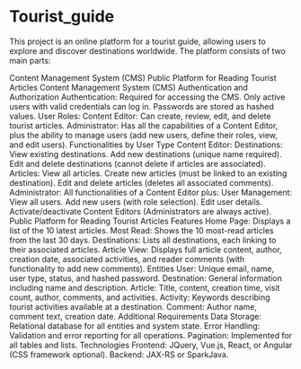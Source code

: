 # Tourist_guide

This project is an online platform for a tourist guide, allowing users to explore and discover destinations worldwide. The platform consists of two main parts:

Content Management System (CMS)
Public Platform for Reading Tourist Articles
Content Management System (CMS)
Authentication and Authorization
Authentication: Required for accessing the CMS. Only active users with valid credentials can log in. Passwords are stored as hashed values.
User Roles:
Content Editor: Can create, review, edit, and delete tourist articles.
Administrator: Has all the capabilities of a Content Editor, plus the ability to manage users (add new users, define their roles, view, and edit users).
Functionalities by User Type
Content Editor:
Destinations:
View existing destinations.
Add new destinations (unique name required).
Edit and delete destinations (cannot delete if articles are associated).
Articles:
View all articles.
Create new articles (must be linked to an existing destination).
Edit and delete articles (deletes all associated comments).
Administrator: All functionalities of a Content Editor plus:
User Management:
View all users.
Add new users (with role selection).
Edit user details.
Activate/deactivate Content Editors (Administrators are always active).
Public Platform for Reading Tourist Articles
Features
Home Page: Displays a list of the 10 latest articles.
Most Read: Shows the 10 most-read articles from the last 30 days.
Destinations: Lists all destinations, each linking to their associated articles.
Article View: Displays full article content, author, creation date, associated activities, and reader comments (with functionality to add new comments).
Entities
User: Unique email, name, user type, status, and hashed password.
Destination: General information including name and description.
Article: Title, content, creation time, visit count, author, comments, and activities.
Activity: Keywords describing tourist activities available at a destination.
Comment: Author name, comment text, creation date.
Additional Requirements
Data Storage: Relational database for all entities and system state.
Error Handling: Validation and error reporting for all operations.
Pagination: Implemented for all tables and lists.
Technologies
Frontend: JQuery, Vue.js, React, or Angular (CSS framework optional).
Backend: JAX-RS or SparkJava.
